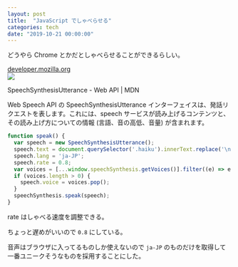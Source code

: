 ```yaml
---
layout: post
title:  "JavaScript でしゃべらせる"
categories: tech
date: "2019-10-21 00:00:00"
---
```


どうやら Chrome とかだとしゃべらせることができるらしい。


<div class="card">
  <a href="https://developer.mozilla.org/ja/docs/Web/API/SpeechSynthesisUtterance"></a>
  <div class="card__header">
    <a href="https://developer.mozilla.org/ja/docs/Web/API/SpeechSynthesisUtterance">developer.mozilla.org</a>
  </div>
  <div class="card__image">
    <img src="https://developer.mozilla.org/static/img/opengraph-logo.72382e605ce3.png">
  </div>
  <div class="card__title">
    <p>SpeechSynthesisUtterance - Web API | MDN</p>
  </div>
  <div class="card__description">
    <p>Web Speech API の SpeechSynthesisUtterance インターフェイスは、発話リクエストを表します。これには、speech サービスが読み上げるコンテンツと、その読み上げ方についての情報 (言語、音の高低、音量) が含まれます。</p>
  </div>
</div>



```js
function speak() {
  var speech = new SpeechSynthesisUtterance();
  speech.text = document.querySelector('.haiku').innerText.replace('\n', '、');
  speech.lang = 'ja-JP';
  speech.rate = 0.8;
  var voices = [...window.speechSynthesis.getVoices()].filter((e) => e.lang === 'ja-JP');
  if (voices.length > 0) {
    speech.voice = voices.pop();
  }
  speechSynthesis.speak(speech);
}
```

rate はしゃべる速度を調整できる。

ちょっと遅めがいいので `0.8` にしている。

音声はブラウザに入ってるものしか使えないので `ja-JP` のものだけを取得して一番ユニークそうなものを採用することにした。
